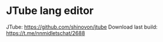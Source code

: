 #  JTube lang editor
JTube: https://github.com/shinovon/jtube
Download last build: https://t.me/nnmidletschat/2688
